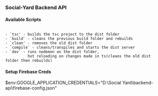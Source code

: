 ### Social-Yard Backend API


#### Available Scripts
```

- `tsc' - builds the tsc project to the dist folder
- `build` - cleans the previous build folder and rebuilds
- `clean' - removes the old dist folder
- `compile` - cleans/transpiles and starts the dist server
- `dev` - runs nodemon on the dist folder, 
          hot reloading on changes made in ts(cleans the old dist folder then rebuilds)
```


#### Setup Firebase Creds
$env:GOOGLE_APPLICATION_CREDENTIALS="D:\Social Yard\backend-api\firebase-config.json"